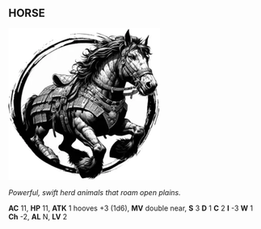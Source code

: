 ## HORSE

![](images/horse.webp)

_Powerful, swift herd animals that roam open plains._

**AC** 11, **HP** 11, **ATK** 1 hooves +3 (1d6), **MV** double near, **S** 3 **D** 1 **C** 2 **I** -3 **W** 1 **Ch** -2, **AL** N, **LV** 2

